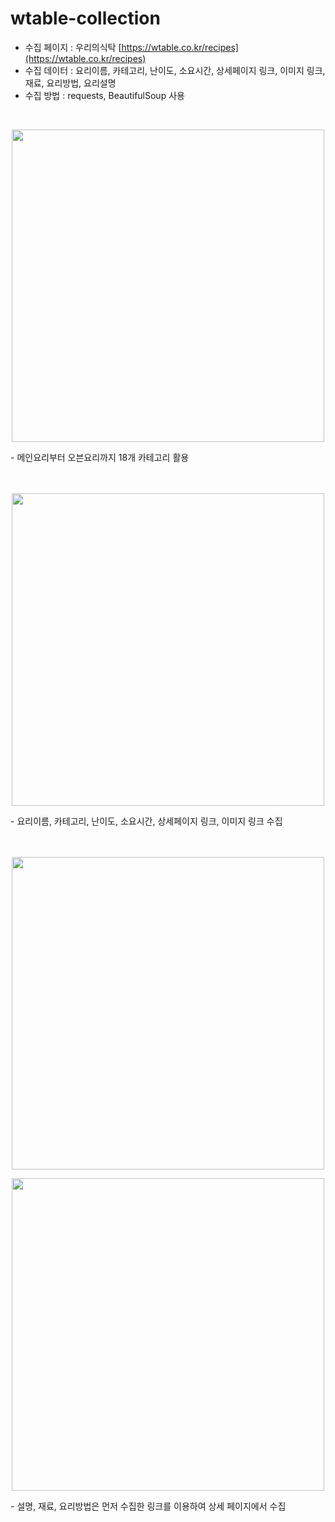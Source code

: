 # wtable-collection
- 수집 페이지 : 우리의식탁 [https://wtable.co.kr/recipes](https://wtable.co.kr/recipes)
- 수집 데이터 : 요리이름, 카테고리, 난이도, 소요시간, 상세페이지 링크, 이미지 링크, 재료, 요리방법, 요리설명
- 수집 방법 : requests, BeautifulSoup 사용
<br>

<p align="center">
  <img src="https://github.com/kseob758/wtable-collection/assets/125840318/db0fb84e-02ff-44cd-8fd4-033cd89779ef" width="500">
</p>
- 메인요리부터 오븐요리까지 18개 카테고리 활용
<br>
<br>
<br>
<p align="center">
  <img src="https://github.com/kseob758/wtable-collection/assets/125840318/f7d75413-cd74-44d9-aa8c-3f964098bec5" width="500">
</p>
- 요리이름, 카테고리, 난이도, 소요시간, 상세페이지 링크, 이미지 링크 수집
<br>
<br>
<br>
<p align="center">
  <img src="https://github.com/kseob758/wtable-collection/assets/125840318/31da7f5c-92cf-4891-a8fb-82894c18be4f" width="500">
</p>
<p align="center">
  <img src="https://github.com/kseob758/wtable-collection/assets/125840318/b59f7d12-3d96-4485-a197-748f4cf4b89d" width="500">
</p>
- 설명, 재료, 요리방법은 먼저 수집한 링크를 이용하여 상세 페이지에서 수집
